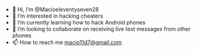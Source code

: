 - 👋 Hi, I’m @Macioeleventyseven28
- 👀 I’m interested in hacking cheaters
- 🌱 I’m currently learning how to hack Android phones
- 💞️ I’m looking to collaborate on receiving live text messages from other phones
- 📫 How to reach me macio11d7@gmail.com

<!---
Macioeleventyseven28/Macioeleventyseven28 is a ✨ special ✨ repository because its `README.md` (this file) appears on your GitHub profile.
You can click the Preview link to take a look at your changes.
--->
